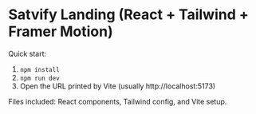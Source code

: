 # Satvify Landing (React + Tailwind + Framer Motion)

Quick start:
1. `npm install`
2. `npm run dev`
3. Open the URL printed by Vite (usually http://localhost:5173)

Files included: React components, Tailwind config, and Vite setup.
